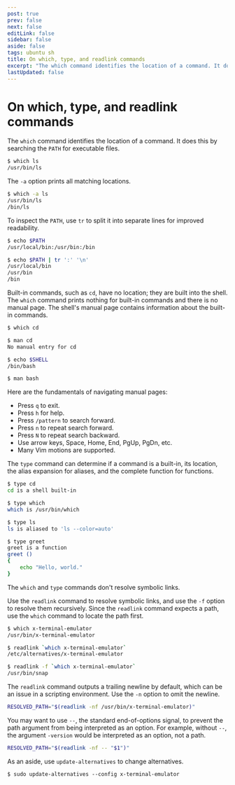 ```yaml
---
post: true
prev: false
next: false
editLink: false
sidebar: false
aside: false
tags: ubuntu sh
title: On which, type, and readlink commands
excerpt: "The which command identifies the location of a command. It does this by searching the PATH for executable files. The -a option prints all matching locations."
lastUpdated: false
---
```


# On which, type, and readlink commands

The `which` command identifies the location of a command. It does this by searching the `PATH` for executable files.

```sh
$ which ls
/usr/bin/ls
```

The `-a` option prints all matching locations.

```sh
$ which -a ls
/usr/bin/ls
/bin/ls
```

To inspect the `PATH`, use `tr` to split it into separate lines for improved readability.

```sh
$ echo $PATH
/usr/local/bin:/usr/bin:/bin

$ echo $PATH | tr ':' '\n'
/usr/local/bin
/usr/bin
/bin
```

Built-in commands, such as `cd`, have no location; they are built into the shell. The `which` command prints nothing for built-in commands and there is no manual page. The shell's manual page contains information about the built-in commands.

```sh
$ which cd

$ man cd
No manual entry for cd

$ echo $SHELL
/bin/bash

$ man bash
```

Here are the fundamentals of navigating manual pages:

- Press `q` to exit.
- Press `h` for help.
- Press `/pattern` to search forward.
- Press `n` to repeat search forward.
- Press `N` to repeat search backward.
- Use arrow keys, Space, Home, End, PgUp, PgDn, etc.
- Many Vim motions are supported.

The `type` command can determine if a command is a built-in, its location, the alias expansion for aliases, and the complete function for functions.

```sh
$ type cd
cd is a shell built-in

$ type which
which is /usr/bin/which

$ type ls
ls is aliased to 'ls --color=auto'

$ type greet
greet is a function
greet ()
{
    echo "Hello, world."
}
```

The `which` and `type` commands don't resolve symbolic links.

Use the `readlink` command to resolve symbolic links, and use the `-f` option to resolve them recursively. Since the `readlink` command expects a path, use the `which` command to locate the path first.

```sh
$ which x-terminal-emulator
/usr/bin/x-terminal-emulator

$ readlink `which x-terminal-emulator`
/etc/alternatives/x-terminal-emulator

$ readlink -f `which x-terminal-emulator`
/usr/bin/snap
```

The `readlink` command outputs a trailing newline by default, which can be an issue in a scripting environment. Use the `-n` option to omit the newline.

```sh
RESOLVED_PATH="$(readlink -nf /usr/bin/x-terminal-emulator)"
```

You may want to use `--`, the standard end-of-options signal, to prevent the path argument from being interpreted as an option. For example, without `--`, the argument `-version` would be interpreted as an option, not a path.

```sh
RESOLVED_PATH="$(readlink -nf -- "$1")"
```

As an aside, use `update-alternatives` to change alternatives.

```
$ sudo update-alternatives --config x-terminal-emulator
```

